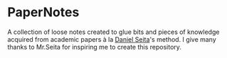 # PaperNotes
A collection of loose notes created to glue bits and pieces of knowledge acquired from academic papers à la [Daniel Seita](https://github.com/DanielTakeshi)'s method.
I give many thanks to Mr.Seita for inspiring me to create this repository.


